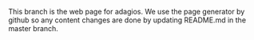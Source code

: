 This branch is the web page for adagios. We use the page generator by github so any content changes are done by updating README.md in the master branch.
